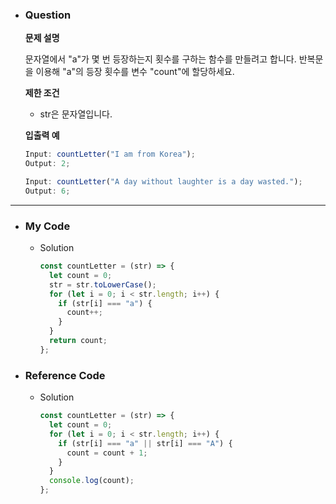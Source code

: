 - ### Question

  **문제 설명**

  문자열에서 "a"가 몇 번 등장하는지 횟수를 구하는 함수를 만들려고 합니다.
  반복문을 이용해 "a"의 등장 횟수를 변수 "count"에 할당하세요.

  **제한 조건**

  - str은 문자열입니다.

  **입출력 예**

  ```jsx
  Input: countLetter("I am from Korea");
  Output: 2;

  Input: countLetter("A day without laughter is a day wasted.");
  Output: 6;
  ```

---

- ### My Code

  - Solution

    ```jsx
    const countLetter = (str) => {
      let count = 0;
      str = str.toLowerCase();
      for (let i = 0; i < str.length; i++) {
        if (str[i] === "a") {
          count++;
        }
      }
      return count;
    };
    ```

- ### Reference Code

  - Solution

    ```jsx
    const countLetter = (str) => {
      let count = 0;
      for (let i = 0; i < str.length; i++) {
        if (str[i] === "a" || str[i] === "A") {
          count = count + 1;
        }
      }
      console.log(count);
    };
    ```
